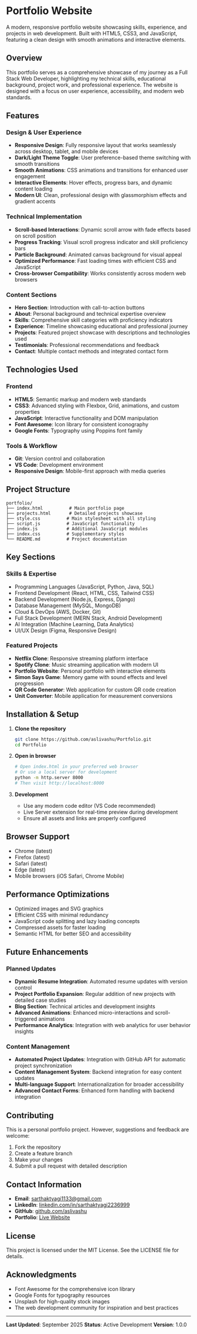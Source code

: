 # Portfolio Website

A modern, responsive portfolio website showcasing skills, experience, and projects in web development. Built with HTML5, CSS3, and JavaScript, featuring a clean design with smooth animations and interactive elements.

## Overview

This portfolio serves as a comprehensive showcase of my journey as a Full Stack Web Developer, highlighting my technical skills, educational background, project work, and professional experience. The website is designed with a focus on user experience, accessibility, and modern web standards.

## Features

### Design & User Experience
- **Responsive Design**: Fully responsive layout that works seamlessly across desktop, tablet, and mobile devices
- **Dark/Light Theme Toggle**: User preference-based theme switching with smooth transitions
- **Smooth Animations**: CSS animations and transitions for enhanced user engagement
- **Interactive Elements**: Hover effects, progress bars, and dynamic content loading
- **Modern UI**: Clean, professional design with glassmorphism effects and gradient accents

### Technical Implementation
- **Scroll-based Interactions**: Dynamic scroll arrow with fade effects based on scroll position
- **Progress Tracking**: Visual scroll progress indicator and skill proficiency bars
- **Particle Background**: Animated canvas background for visual appeal
- **Optimized Performance**: Fast loading times with efficient CSS and JavaScript
- **Cross-browser Compatibility**: Works consistently across modern web browsers

### Content Sections
- **Hero Section**: Introduction with call-to-action buttons
- **About**: Personal background and technical expertise overview
- **Skills**: Comprehensive skill categories with proficiency indicators
- **Experience**: Timeline showcasing educational and professional journey
- **Projects**: Featured project showcase with descriptions and technologies used
- **Testimonials**: Professional recommendations and feedback
- **Contact**: Multiple contact methods and integrated contact form

## Technologies Used

### Frontend
- **HTML5**: Semantic markup and modern web standards
- **CSS3**: Advanced styling with Flexbox, Grid, animations, and custom properties
- **JavaScript**: Interactive functionality and DOM manipulation
- **Font Awesome**: Icon library for consistent iconography
- **Google Fonts**: Typography using Poppins font family

### Tools & Workflow
- **Git**: Version control and collaboration
- **VS Code**: Development environment
- **Responsive Design**: Mobile-first approach with media queries

## Project Structure

```
portfolio/
├── index.html          # Main portfolio page
├── projects.html       # Detailed projects showcase
├── style.css          # Main stylesheet with all styling
├── script.js          # JavaScript functionality
├── index.js           # Additional JavaScript modules
├── index.css          # Supplementary styles
└── README.md          # Project documentation
```

## Key Sections

### Skills & Expertise
- Programming Languages (JavaScript, Python, Java, SQL)
- Frontend Development (React, HTML, CSS, Tailwind CSS)
- Backend Development (Node.js, Express, Django)
- Database Management (MySQL, MongoDB)
- Cloud & DevOps (AWS, Docker, Git)
- Full Stack Development (MERN Stack, Android Development)
- AI Integration (Machine Learning, Data Analytics)
- UI/UX Design (Figma, Responsive Design)

### Featured Projects
- **Netflix Clone**: Responsive streaming platform interface
- **Spotify Clone**: Music streaming application with modern UI
- **Portfolio Website**: Personal portfolio with interactive elements
- **Simon Says Game**: Memory game with sound effects and level progression
- **QR Code Generator**: Web application for custom QR code creation
- **Unit Converter**: Mobile application for measurement conversions

## Installation & Setup

1. **Clone the repository**
   ```bash
   git clone https://github.com/aslivashu/Portfolio.git
   cd Portfolio
   ```

2. **Open in browser**
   ```bash
   # Open index.html in your preferred web browser
   # Or use a local server for development
   python -m http.server 8000
   # Then visit http://localhost:8000
   ```

3. **Development**
   - Use any modern code editor (VS Code recommended)
   - Live Server extension for real-time preview during development
   - Ensure all assets and links are properly configured

## Browser Support

- Chrome (latest)
- Firefox (latest)
- Safari (latest)
- Edge (latest)
- Mobile browsers (iOS Safari, Chrome Mobile)

## Performance Optimizations

- Optimized images and SVG graphics
- Efficient CSS with minimal redundancy
- JavaScript code splitting and lazy loading concepts
- Compressed assets for faster loading
- Semantic HTML for better SEO and accessibility

## Future Enhancements

### Planned Updates
- **Dynamic Resume Integration**: Automated resume updates with version control
- **Project Portfolio Expansion**: Regular addition of new projects with detailed case studies
- **Blog Section**: Technical articles and development insights
- **Advanced Animations**: Enhanced micro-interactions and scroll-triggered animations
- **Performance Analytics**: Integration with web analytics for user behavior insights

### Content Management
- **Automated Project Updates**: Integration with GitHub API for automatic project synchronization
- **Content Management System**: Backend integration for easy content updates
- **Multi-language Support**: Internationalization for broader accessibility
- **Advanced Contact Forms**: Enhanced form handling with backend integration

## Contributing

This is a personal portfolio project. However, suggestions and feedback are welcome:

1. Fork the repository
2. Create a feature branch
3. Make your changes
4. Submit a pull request with detailed description

## Contact Information

- **Email**: sarthaktyagi1133@gmail.com
- **LinkedIn**: [linkedin.com/in/sarthaktyagi2236999](https://www.linkedin.com/in/sarthaktyagi2236999)
- **GitHub**: [github.com/aslivashu](https://github.com/aslivashu)
- **Portfolio**: [Live Website](https://your-portfolio-url.com)

## License

This project is licensed under the MIT License. See the LICENSE file for details.

## Acknowledgments

- Font Awesome for the comprehensive icon library
- Google Fonts for typography resources
- Unsplash for high-quality stock images
- The web development community for inspiration and best practices

---

**Last Updated**: September 2025
**Status**: Active Development
**Version**: 1.0.0
